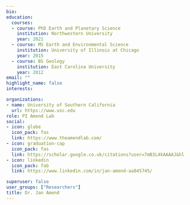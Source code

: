 ```yaml
---
bio: 
education:
  courses:
  - course: PhD Earth and Planetary Science
    institution: Northwestern University
    year: 2021
  - course: MS Earth and Environmental Science
    institution: University of Illinois at Chicago
    year: 2015
  - course: BS Geology
    institution: East Carolina University
    year: 2012
email: ""
highlight_name: false
interests:

organizations:
- name: University of Southern California
  url: https://www.usc.edu
role: PI Amend Lab
social:
- icon: globe
  icon_pack: fas
  link: https://www.theamendlab.com/
- icon: graduation-cap
  icon_pack: fas
  link: https://scholar.google.co.uk/citations?user=7mB3L4kAAAAJ&hl
- icon: linkedin
  icon_pack: fab
  link: https://www.linkedin.com/in/jan-amend-aa045745/

superuser: false
user_groups: ["Researchers"]
title: Dr. Jan Amend
---
```


